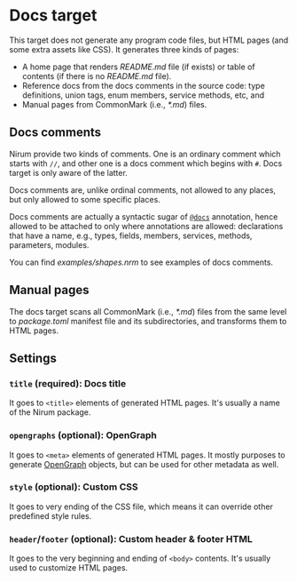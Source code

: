 Docs target
===========

This target does not generate any program code files, but HTML pages (and
some extra assets like CSS).  It generates three kinds of pages:

 -  A home page that renders *README.md* file (if exists) or table of contents
    (if there is no *README.md* file).
 -  Reference docs from the docs comments in the source code: type definitions,
    union tags, enum members, service methods, etc, and
 -  Manual pages from CommonMark (i.e., _\*.md_) files.


Docs comments
-------------

Nirum provide two kinds of comments.  One is an ordinary comment which starts
with `//`, and other one is a docs comment which begins with `#`.  Docs target
is only aware of the latter.

Docs comments are, unlike ordinal comments, not allowed to any places, but only
allowed to some specific places.

Docs comments are actually a syntactic sugar of [`@docs`](../annotation.md#docs)
annotation, hence allowed to be attached to only where annotations are allowed:
declarations that have a name, e.g., types, fields, members, services, methods,
parameters, modules.

You can find *examples/shapes.nrm* to see examples of docs comments.


Manual pages
------------

The docs target scans all CommonMark (i.e., _\*.md_) files from the same level
to *package.toml* manifest file and its subdirectories, and transforms them
to HTML pages.


Settings
--------

### `title` (required): Docs title

It goes to `<title>` elements of generated HTML pages.  It's usually a name of
the Nirum package.


### `opengraphs` (optional): OpenGraph

It goes to `<meta>` elements of generated HTML pages. It mostly purposes to
generate [OpenGraph] objects, but can be used for other metadata as well.

[OpenGraph]: http://ogp.me/


### `style` (optional): Custom CSS

It goes to very ending of the CSS file, which means it can override other
predefined style rules.


### `header`/`footer` (optional): Custom header & footer HTML

It goes to the very beginning and ending of `<body>` contents.  It's usually
used to customize HTML pages.
